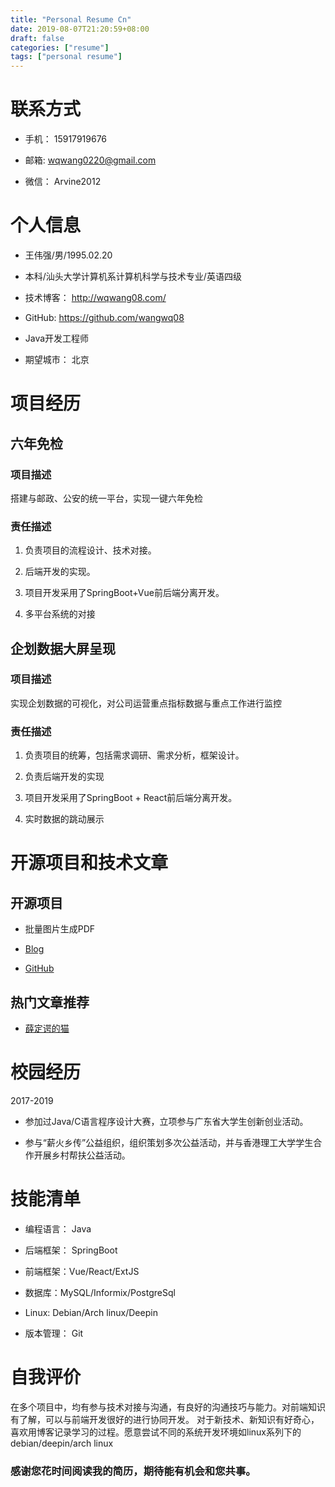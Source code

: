 ```yaml
---
title: "Personal Resume Cn"
date: 2019-08-07T21:20:59+08:00
draft: false
categories: ["resume"]
tags: ["personal resume"]
---
```


# **联系方式**

* 手机： 15917919676

* 邮箱: wqwang0220@gmail.com

* 微信： Arvine2012

# **个人信息**

* 王伟强/男/1995.02.20

* 本科/汕头大学计算机系计算机科学与技术专业/英语四级

* 技术博客： http://wqwang08.com/

* GitHub: https://github.com/wangwq08

* Java开发工程师

* 期望城市： 北京

# **项目经历**

## 六年免检

### 项目描述

搭建与邮政、公安的统一平台，实现一键六年免检

### 责任描述

1. 负责项目的流程设计、技术对接。

2. 后端开发的实现。

3. 项目开发采用了SpringBoot+Vue前后端分离开发。

4. 多平台系统的对接

## 企划数据大屏呈现

### 项目描述

实现企划数据的可视化，对公司运营重点指标数据与重点工作进行监控

### 责任描述

1. 负责项目的统筹，包括需求调研、需求分析，框架设计。

2. 负责后端开发的实现

3. 项目开发采用了SpringBoot + React前后端分离开发。

4. 实时数据的跳动展示

# 开源项目和技术文章

## 开源项目

* 批量图片生成PDF

* [Blog](http://wqwang08.com/post/%E6%89%B9%E9%87%8F%E5%9B%BE%E7%89%87%E7%94%9F%E6%88%90pdf%E6%96%87%E6%A1%A3/)

* [GitHub](https://github.com/wangwq08/ImageToPdf)

## 热门文章推荐

* [薛定谔的猫](http://wqwang08.com/post/%E8%96%9B%E5%AE%9A%E8%B0%94%E7%9A%84%E7%8C%AB/)

# 校园经历

2017-2019

* 参加过Java/C语言程序设计大赛，立项参与广东省大学生创新创业活动。

* 参与“薪火乡传”公益组织，组织策划多次公益活动，并与香港理工大学学生合作开展乡村帮扶公益活动。

# 技能清单

* 编程语言： Java

* 后端框架： SpringBoot

* 前端框架：Vue/React/ExtJS

* 数据库：MySQL/Informix/PostgreSql

* Linux: Debian/Arch linux/Deepin

* 版本管理： Git

# 自我评价

在多个项目中，均有参与技术对接与沟通，有良好的沟通技巧与能力。对前端知识有了解，可以与前端开发很好的进行协同开发。
对于新技术、新知识有好奇心，喜欢用博客记录学习的过程。愿意尝试不同的系统开发环境如linux系列下的debian/deepin/arch linux


### **感谢您花时间阅读我的简历，期待能有机会和您共事。**




